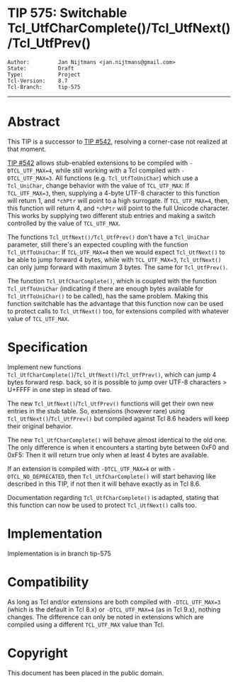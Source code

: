 # TIP 575: Switchable Tcl\_UtfCharComplete()/Tcl\_UtfNext()/Tcl\_UtfPrev()
	Author:         Jan Nijtmans <jan.nijtmans@gmail.com>
	State:          Draft
	Type:           Project
	Tcl-Version:    8.7
	Tcl-Branch:     tip-575
-----
# Abstract

This TIP is a successor to [TIP #542](542.md), resolving a corner-case not realized at that moment.

[TIP #542](542.md) allows stub-enabled extensions to be compiled with `-DTCL_UTF_MAX=4`, while
still working with a Tcl compiled with `-DTCL_UTF_MAX=3`. All functions (e.g. `Tcl_UtfToUniChar`)
which use a `Tcl_UniChar`, change behavior with the value of `TCL_UTF_MAX`: If `TCL_UTF_MAX=3`,
then, supplying a 4-byte UTF-8 character to this function will return 1, and `*chPtr` will
point to a high surrogate. If `TCL_UTF_MAX=4`, then, this function will return 4, and `*chPtr`
will point to the full Unicode character. This works by supplying two different stub entries
and making a switch controlled by the value of `TCL_UTF_MAX`.

The functions `Tcl_UtfNext()/Tcl_UtfPrev()` don't have a `Tcl_UniChar` parameter, still there's
an expected coupling with the function `Tcl_UtfToUniChar`: If `TCL_UTF_MAX=4` then we would
expect `Tcl_UtfNext()` to be able to jump forward 4 bytes, while with `TCL_UTF_MAX=3`,
`Tcl_UtfNext()` can only jump forward with maximum 3 bytes. The same for `Tcl_UtfPrev()`.

The function `Tcl_UtfCharComplete()`, which is coupled with the function `Tcl_UtfToUniChar`
(indicating if there are enough bytes available for `Tcl_UtfToUniChar()` to be called),
has the same problem. Making this function switchable has the advantage that this function
now can be used to protect calls to `Tcl_UtfNext()` too, for extensions compiled with
whatever value of `TCL_UTF_MAX`.

# Specification

Implement new functions `Tcl_UtfCharComplete()`/`Tcl_UtfNext()`/`Tcl_UtfPrev()`, which can
jump 4 bytes forward resp. back, so it is possible to jump over UTF-8 characters > U+FFFF
in one step in stead of two.

The new `Tcl_UtfNext()`/`Tcl_UtfPrev()` functions will get their own new entries in the
stub table. So, extensions (however rare) using `Tcl_UtfNext()`/`Tcl_UtfPrev()` but
compiled against Tcl 8.6 headers will keep their original behavior.

The new `Tcl_UtfCharComplete()` will behave almost identical to the old one. The only
difference is when it encounters a starting byte between 0xF0 and 0xF5: Then it will return
true only when at least 4 bytes are available.

If an extension is compiled with `-DTCL_UTF_MAX=4` or with `-DTCL_NO_DEPRECATED`, then
`Tcl_UtfCharComplete()` will start behaving like described in this TIP, if not then it
will behave exactly as in Tcl 8.6.

Documentation regarding `Tcl_UtfCharComplete()` is adapted, stating that this function
can now be used to protect `Tcl_UtfNext()` calls too.

# Implementation

Implementation is in branch tip-575

# Compatibility

As long as Tcl and/or extensions are both compiled with `-DTCL_UTF_MAX=3` (which is
the default in Tcl 8.x) or `-DTCL_UTF_MAX=4` (as in Tcl 9.x), nothing changes.
The difference can only be noted in extensions which are compiled using a different
`TCL_UTF_MAX` value than Tcl.

# Copyright

This document has been placed in the public domain.
